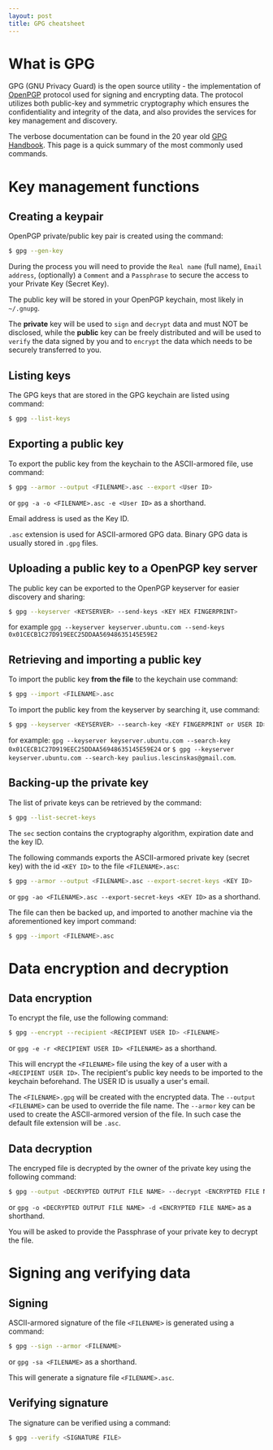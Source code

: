 ```yaml
---
layout: post
title: GPG cheatsheet
---
```


# What is GPG

GPG (GNU Privacy Guard) is the open source utility - the implementation of [OpenPGP](https://tools.ietf.org/html/rfc4880) protocol used for signing and encrypting data. The protocol utilizes both public-key and symmetric cryptography which ensures the confidentiality and integrity of the data, and also provides the services for key management and discovery.

The verbose documentation can be found in the 20 year old [GPG Handbook](https://www.gnupg.org/gph/en/manual/book1.html). This page is a quick summary of the most commonly used commands.

# Key management functions

## Creating a keypair

OpenPGP private/public key pair is created using the command:
```sh
$ gpg --gen-key
```

During the process you will need to provide the `Real name` (full name), `Email address`, (optionally) a `Comment` and a `Passphrase` to secure the access to your Private Key (Secret Key).

The public key will be stored in your OpenPGP keychain, most likely in `~/.gnupg`.

The **private** key will be used to `sign` and `decrypt` data and must NOT be disclosed, while the **public** key can be freely distributed and will be used to `verify` the data signed by you and to `encrypt` the data which needs to be securely transferred to you.

## Listing keys

The GPG keys that are stored in the GPG keychain are listed using command:

```sh
$ gpg --list-keys
```

## Exporting a public key

To export the public key from the keychain to the ASCII-armored file, use command:

```sh
$ gpg --armor --output <FILENAME>.asc --export <User ID>
```
or `gpg -a -o <FILENAME>.asc -e <User ID>` as a shorthand.

Email address is used as the Key ID.

`.asc` extension is used for ASCII-armored GPG data. Binary GPG data is usually stored in `.gpg` files.

## Uploading a public key to a OpenPGP key server

The public key can be exported to the OpenPGP keyserver for easier discovery and sharing:

```sh
$ gpg --keyserver <KEYSERVER> --send-keys <KEY HEX FINGERPRINT>
```
for example `gpg --keyserver keyserver.ubuntu.com --send-keys 0x01CECB1C27D919EEC25DDAA56948635145E59E2`

## Retrieving and importing a public key

To import the public key **from the file** to the keychain use command:

```sh
$ gpg --import <FILENAME>.asc
```

To import the public key from the keyserver by searching it, use command:

```sh
$ gpg --keyserver <KEYSERVER> --search-key <KEY FINGERPRINT or USER ID>
```
for example: `gpg --keyserver keyserver.ubuntu.com --search-key 0x01CECB1C27D919EEC25DDAA56948635145E59E24` or `$ gpg --keyserver keyserver.ubuntu.com --search-key paulius.lescinskas@gmail.com`.

## Backing-up the private key

The list of private keys can be retrieved by the command:

```sh
$ gpg --list-secret-keys
```

The `sec` section contains the cryptography algorithm, expiration date and the key ID.

The following commands exports the ASCII-armored private key (secret key) with the id `<KEY ID>` to the file `<FILENAME>.asc`:

```sh
$ gpg --armor --output <FILENAME>.asc --export-secret-keys <KEY ID>
```
or `gpg -ao <FILENAME>.asc --export-secret-keys <KEY ID>` as a shorthand.

The file can then be backed up, and imported to another machine via the aforementioned key import command:

```sh
$ gpg --import <FILENAME>.asc
```

# Data encryption and decryption

## Data encryption

To encrypt the file, use the following command:
```sh
$ gpg --encrypt --recipient <RECIPIENT USER ID> <FILENAME>
```
or `gpg -e -r <RECIPIENT USER ID> <FILENAME>` as a shorthand.

This will encrypt the `<FILENAME>` file using the key of a user with a `<RECIPIENT USER ID>`. The recipient's public key needs to be imported to the keychain beforehand. The USER ID is usually a user's email.

The `<FILENAME>.gpg` will be created with the encrypted data. The `--output <FILENAME>` can be used to override the file name. The `--armor` key can be used to create the ASCII-armored version of the file. In such case the default file extension will be `.asc`.

## Data decryption

The encryped file is decrypted by the owner of the private key using the following command:

```sh
$ gpg --output <DECRYPTED OUTPUT FILE NAME> --decrypt <ENCRYPTED FILE NAME>
```
or `gpg -o <DECRYPTED OUTPUT FILE NAME> -d <ENCRYPTED FILE NAME>` as a shorthand.

You will be asked to provide the Passphrase of your private key to decrypt the file.

# Signing ang verifying data

## Signing

ASCII-armored signature of the file `<FILENAME>` is generated using a command:

```sh
$ gpg --sign --armor <FILENAME>
```
or `gpg -sa <FILENAME>` as a shorthand.

This will generate a signature file `<FILENAME>.asc`.

## Verifying signature

The signature can be verified using a command:

```sh
$ gpg --verify <SIGNATURE FILE>
```
